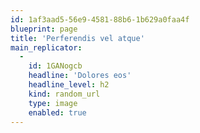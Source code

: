 ```yaml
---
id: 1af3aad5-56e9-4581-88b6-1b629a0faa4f
blueprint: page
title: 'Perferendis vel atque'
main_replicator:
  -
    id: 1GANogcb
    headline: 'Dolores eos'
    headline_level: h2
    kind: random_url
    type: image
    enabled: true
---
```

